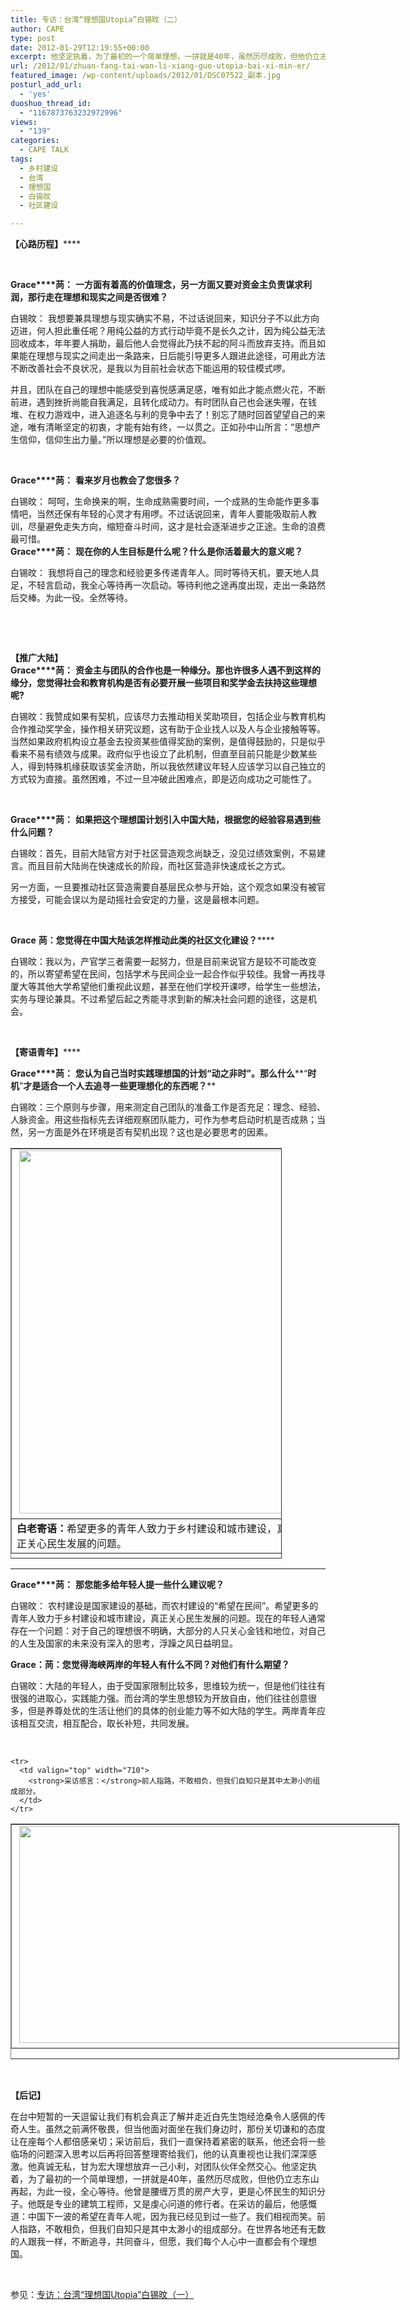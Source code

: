 ```yaml
---
title: 专访：台湾“理想国Utopia”白锡旼（二）
author: CAPE
type: post
date: 2012-01-29T12:19:55+00:00
excerpt: 他坚定执着，为了最初的一个简单理想，一拼就是40年，虽然历尽成败，但他仍立志东山再起，为此一役，全心等待。他曾是腰缠万贯的房产大亨，更是心怀民生的知识分子。他既是专业的建筑工程师，又是虔心问道的修行者。
url: /2012/01/zhuan-fang-tai-wan-li-xiang-guo-utopia-bai-xi-min-er/
featured_image: /wp-content/uploads/2012/01/DSC07522_副本.jpg
posturl_add_url:
  - 'yes'
duoshuo_thread_id:
  - "1167873763232972996"
views:
  - "139"
categories:
  - CAPE TALK
tags:
  - 乡村建设
  - 台湾
  - 理想国
  - 白锡旼
  - 社区建设

---
```

**【心路历程】******

&nbsp;

**Grace****苘：** ******一方面有着高的价值理念，另一方面又要对资金主负责谋求利润，那行走在理想和现实之间是否很难？******

白锡旼： 我想要兼具理想与现实确实不易，不过话说回来，知识分子不以此方向迈进，何人担此重任呢？用纯公益的方式行动毕竟不是长久之计，因为纯公益无法回收成本，年年要人捐助，最后他人会觉得此乃扶不起的阿斗而放弃支持。而且如果能在理想与现实之间走出一条路来，日后能引导更多人跟进此途径，可用此方法不断改善社会不良状况，是我以为目前社会状态下能运用的较佳模式啰。

并且，团队在自己的理想中能感受到喜悦感满足感，唯有如此才能点燃火花，不断前进，遇到挫折尚能自我满足，且转化成动力。有时团队自己也会迷失喔，在钱堆、在权力游戏中，进入追逐名与利的竞争中去了！别忘了随时回首望望自己的来途，唯有清晰坚定的初衷，才能有始有终，一以贯之。正如孙中山所言：“思想产生信仰，信仰生出力量。”所以理想是必要的价值观。

&nbsp;

**Grace****苘：** ******看来岁月也教会了您很多？******

白锡旼： 呵呵，生命换来的啊，生命成熟需要时间，一个成熟的生命能作更多事情吧，当然还保有年轻的心灵才有用啰。不过话说回来，青年人要能吸取前人教训，尽量避免走失方向，缩短奋斗时间，这才是社会逐渐进步之正途。生命的浪费最可惜。  
**Grace****苘：** ******现在你的人生目标是什么呢？什么是你活着最大的意义呢？******

白锡旼： 我想将自己的理念和经验更多传递青年人。同时等待天机，要天地人具足，不轻言启动，我全心等待再一次启动。等待利他之途再度出现，走出一条路然后交棒。为此一役。全然等待。

&nbsp;

&nbsp;

**【推广大陆】**  
**Grace****苘：** ******资金主与团队的合作也是一种缘分。那也许很多人遇不到这样的缘分，您觉得社会和教育机构是否有必要开展一些项目和奖学金去扶持这些理想呢****?**

白锡旼：我赞成如果有契机，应该尽力去推动相关奖助项目，包括企业与教育机构合作推动奖学金，操作相关研究议题，这有助于企业找人以及人与企业接触等等。当然如果政府机构设立基金去投资某些值得奖励的案例，是值得鼓励的，只是似乎看来不易有绩效与成果。政府似乎也设立了此机制，但直至目前只能是少数某些人，得到特殊机缘获取该奖金济助，所以我依然建议年轻人应该学习以自己独立的方式较为直接。虽然困难，不过一旦冲破此困难点，即是迈向成功之可能性了。

&nbsp;

**Grace****苘：** ******如果把这个理想国计划引入中国大陆，根据您的经验容易遇到些什么问题？******

白锡旼：首先，目前大陆官方对于社区营造观念尚缺乏，没见过绩效案例，不易建言。而且目前大陆尚在快速成长的阶段，而社区营造非快速成长之方式。

另一方面，一旦要推动社区营造需要自基层民众参与开始，这个观念如果没有被官方接受，可能会误以为是动摇社会安定的力量，这是最根本问题。

&nbsp;

**Grace** **苘：您觉得在中国大陆该怎样推动此类的社区文化建设？******

白锡旼：我以为，产官学三者需要一起努力，但是目前来说官方是较不可能改变的，所以寄望希望在民间，包括学术与民间企业一起合作似乎较佳。我曾一再找寻厦大等其他大学希望他们重视此议题，甚至在他们学校开课啰，给学生一些想法，实务与理论兼具。不过希望后起之秀能寻求到新的解决社会问题的途径，这是机会。

&nbsp;

**【寄语青年】******

**Grace****苘：** ******您认为自己当时实践理想国的计划****“****动之非时****”****。那么什么****“****时机****”****才是适合一个人去追寻一些更理想化的东西呢？******

白锡旼：三个原则与步骤，用来测定自己团队的准备工作是否充足：理念、经验、人脉资金。用这些指标先去详细观察团队能力，可作为参考启动时机是否成熟；当然，另一方面是外在环境是否有契机出现？这也是必要思考的因素。

<table style="width: 434px; height: 657px;" border="1" cellspacing="0" cellpadding="0">
  <tr>
    <td valign="top" width="422">
       <a href="http://www.hicape.com/wp-content/uploads/2012/01/22.jpg"><img class="alignnone size-full wp-image-2374" title="2" alt="" src="http://www.hicape.com/wp-content/uploads/2012/01/22.jpg" width="434" height="581" srcset="http://hicape.com/wp-content/uploads/2012/01/22.jpg 434w, http://hicape.com/wp-content/uploads/2012/01/22-224x300.jpg 224w" sizes="(max-width: 434px) 100vw, 434px" /></a>
    </td>
  </tr>
  
  <tr>
    <td valign="top" width="422">
      <strong>白老寄语：</strong>希望更多的青年人致力于乡村建设和城市建设，真正关心民生发展的问题。
    </td>
  </tr>
</table>

****

**Grace****苘：** ******那您能多给年轻人提一些什么建议呢？******

<p align="left">
  白锡旼： 农村建设是国家建设的基础，而农村建设的“希望在民间”。希望更多的青年人致力于乡村建设和城市建设，真正关心民生发展的问题。现在的年轻人通常存在一个问题：对于自己的理想很不明确，大部分的人只关心金钱和地位，对自己的人生及国家的未来没有深入的思考，浮躁之风日益明显。
</p>

<p align="left">
  <p align="left">
    <strong>Grace</strong><strong>：苘：您觉得海峡两岸的年轻人有什么不同？对他们有什么期望？</strong><strong></strong>
  </p>
  
  <p align="left">
    白锡旼：大陆的年轻人，由于受国家限制比较多，思维较为统一，但是他们往往有很强的进取心，实践能力强。而台湾的学生思想较为开放自由，他们往往创意很多，但是养尊处优的生活让他们的具体的创业能力等不如大陆的学生。两岸青年应该相互交流，相互配合，取长补短，共同发展。
  </p>
  
  <p>
    &nbsp;
  </p>
  
  <table style="width: 622px; height: 377px;" border="1" cellspacing="0" cellpadding="0">
    <tr>
      <td valign="top" width="710">
         <a href="http://www.www.hicape.com/wp-content/uploads/2012/01/1.png"><img class="alignnone  wp-image-2373" title="1" alt="" src="http://www.hicape.com/wp-content/uploads/2012/01/1.png" width="613" height="347" srcset="http://hicape.com/wp-content/uploads/2012/01/1.png 1021w, http://hicape.com/wp-content/uploads/2012/01/1-300x169.png 300w" sizes="(max-width: 613px) 100vw, 613px" /></a>
      </td>
    </tr>
    
    <tr>
      <td valign="top" width="710">
        <strong>采访感言：</strong>前人指路，不敢相负，但我们自知只是其中太渺小的组成部分。
      </td>
    </tr>
  </table>
  
  <p>
    &nbsp;
  </p>
  
  <p>
    <strong>【后记】</strong><strong></strong>
  </p>
  
  <p>
    在台中短暂的一天逗留让我们有机会真正了解并走近白先生饱经沧桑令人感佩的传奇人生。虽然之前满怀敬畏，但当他面对面坐在我们身边时，那份关切谦和的态度让在座每个人都倍感亲切；采访前后，我们一直保持着紧密的联系，他还会将一些临场的问题深入思考以后再将回答整理寄给我们，他的认真重视也让我们深深感激。他真诚无私，甘为宏大理想放弃一己小利，对团队伙伴全然交心。他坚定执着，为了最初的一个简单理想，一拼就是40年，虽然历尽成败，但他仍立志东山再起，为此一役，全心等待。他曾是腰缠万贯的房产大亨，更是心怀民生的知识分子。他既是专业的建筑工程师，又是虔心问道的修行者。在采访的最后，他感慨道：中国下一波的希望在青年人呢，因为我已经见到过一些了。我们相视而笑。前人指路，不敢相负，但我们自知只是其中太渺小的组成部分。在世界各地还有无数的人跟我一样，不断追寻，共同奋斗，但愿，我们每个人心中一直都会有个理想国。
  </p>
  
  <p>
    &nbsp;
  </p>
  
  <p>
    参见：<a href="http://www.hicape.com/2012/01/zhuan-fang-tai-wan-li-xiang-guo-bai/" target="_blank">专访：台湾“理想国Utopia”白锡旼（一）</a>
  </p>
  
  <p>
    &nbsp;
  </p>
  
  <p>
    &nbsp;
  </p>